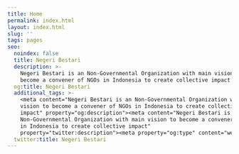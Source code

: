 ```yaml
---
title: Home
permalink: index.html
layout: index.html
slug: ''
tags: pages
seo:
  noindex: false
  title: Negeri Bestari
  description: >-
    Negeri Bestari is an Non-Governmental Organization with main vision to
    become a convener of NGOs in Indonesia to create collective impact
  og:title: Negeri Bestari
  additional_tags: >-
    <meta content="Negeri Bestari is an Non-Governmental Organization with main
    vision to become a convener of NGOs in Indonesia to create collective
    impact" property="og:description"><meta content="Negeri Bestari is an
    Non-Governmental Organization with main vision to become a convener of NGOs
    in Indonesia to create collective impact"
    property="twitter:description"><meta property="og:type" content="website">
  twitter:title: Negeri Bestari
---
```



